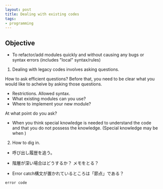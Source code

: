 ```yaml
---
layout: post
title: Dealing with existing codes
tags: 
- programming 
---
```


## Objective
- To refactor/add modules quickly and without causing any bugs or syntax errors (includes "local" syntax/rules)


1. Dealing with legacy codes involves asking questions. 

How to ask efficient questions?
Before that, you need to be clear what you would like to acheive by asking those questions.

- Restrictions. Allowed syntax.
- What existing modules can you use?
- Where to implement your new module?


At what point do you ask? 
- When you think special knowledge is needed to understand the code and that you do not possess the knowledge. 
(Special knowledge may be when )



2. How to dig in. 

- 呼び出し履歴を追う。
- 階層が深い場合はどうするか？
メモをとる？

- Error catch構文が置かれているところは「節点」である？
```
error code
```





